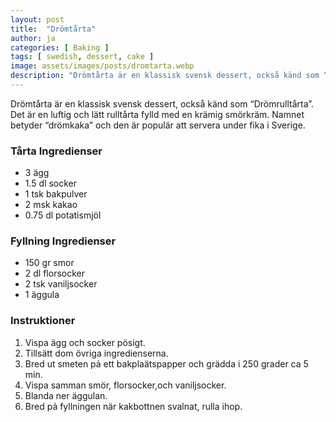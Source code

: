 ```yaml
---
layout: post
title:  "Drömtårta"
author: ja
categories: [ Baking ]
tags: [ swedish, dessert, cake ]
image: assets/images/posts/dromtarta.webp
description: "Drömtårta är en klassisk svensk dessert, också känd som “Drömrulltårta”. Det är en luftig och lätt rulltårta fylld med en krämig smörkräm. Namnet betyder “drömkaka” och den är populär att servera under fika i Sverige."
---
```


Drömtårta är en klassisk svensk dessert, också känd som “Drömrulltårta”. Det är en luftig och lätt rulltårta fylld med en krämig smörkräm. Namnet betyder “drömkaka” och den är populär att servera under fika i Sverige.

### Tårta Ingredienser
- 3 ägg
- 1.5 dl socker
- 1 tsk bakpulver
- 2 msk kakao
- 0.75 dl potatismjöl

### Fyllning Ingredienser
- 150 gr smor
- 2 dl florsocker
- 2 tsk vaniljsocker
- 1 äggula  

### Instruktioner
1. Vispa ägg och socker pösigt.
1. Tillsätt dom övriga ingredienserna.
1. Bred ut smeten pả ett bakplaätspapper och grädda i 250 grader ca 5 min.
1. Vispa samman smör, florsocker,och vaniljsocker.
1. Blanda ner äggulan.
1. Bred pả fyllningen när kakbottnen svalnat, rulla ihop.
